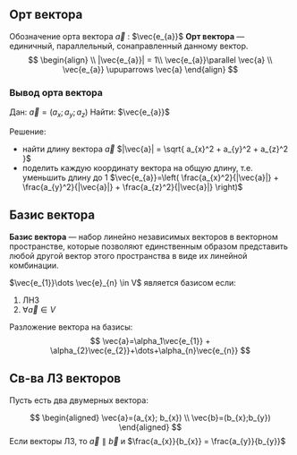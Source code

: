 ## Орт вектора
Обозначение орта вектора $\vec{a}$ : $\vec{e_{a}}$
**Орт вектора** — единичный, параллельный, сонаправленный данному вектор.
$$
\begin{align} \\
|\vec{e_{a}}| = 1\\
\vec{e_{a}}\parallel \vec{a} \\
\vec{e_{a}} \upuparrows \vec{a}
\end{align}
$$
### Вывод орта вектора
Дан: $\vec{a} = (a_{x}; a_{y}; a_{z})$ 
Найти: $\vec{e_{a}}$

Решение:
- найти длину вектора $\vec{a}$
	$|\vec{a}| = \sqrt{ a_{x}^2 + a_{y}^2 + a_{z}^2 }$
- поделить каждую координату вектора на общую длину, т.е. уменьшить длину до 1
  $\vec{e_{a}}=\left(  \frac{a_{x}^2}{|\vec{a}|} + \frac{a_{y}^2}{|\vec{a}|} + \frac{a_{z}^2}{|\vec{a}|}  \right)$
## Базис вектора

**Базис вектора** —  набор линейно независимых векторов в векторном пространстве, которые позволяют единственным образом представить любой другой вектор этого пространства в виде их линейной комбинации.

$\vec{e_{1}}\dots \vec{e}_{n} \in V$ является базисом если:
1. ЛНЗ
2. $\forall \vec{a}\in V$

Разложение вектора на базисы:
$$
\vec{a}=\alpha_1\vec{e_{1}} + \alpha_{2}\vec{e_{2}}+\dots+\alpha_{n}\vec{e_{n}}
$$

## Св-ва ЛЗ векторов

Пусть есть два двумерных вектора:

$$
\begin{aligned}
\vec{a}=(a_{x}; b_{x}) \\ 
\vec{b}=(b_{x};b_{y})
\end{aligned}
$$
Если векторы ЛЗ, то $\vec{a}\parallel \vec{b}$  и $\frac{a_{x}}{b_{x}} = \frac{a_{y}}{b_{y}}$ 
